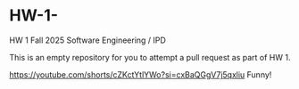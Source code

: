 # HW-1-

HW 1 Fall 2025 Software Engineering / IPD 

This is an empty repository for you to attempt a pull request as part of HW 1.

<https://youtube.com/shorts/cZKctYtlYWo?si=cxBaQGgV7j5qxliu>
 Funny!
